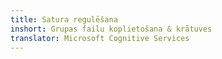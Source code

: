```yaml
---
title: Satura regulēšana
inshort: Grupas failu koplietošana & krātuves
translator: Microsoft Cognitive Services
---
```





